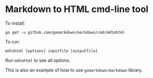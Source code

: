 # Markdown to HTML cmd-line tool

To install:

    go get -u github.com/gomarkdown/markdown/cmd/mdtohtml

To run:

    mdtohtml [options] inputfile [outputfile]

Run `mdtohtml` to see all options.

This is also an example of how to use `gomarkdown/markdown` library.
